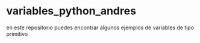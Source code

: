 # variables_python_andres
en este repositorio puedes encontrar algunos ejemplos de variables de tipo primitivo  
